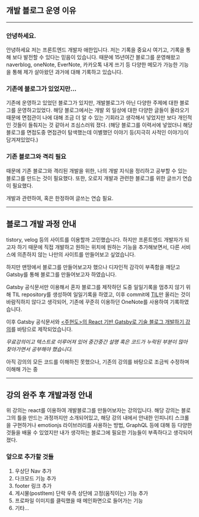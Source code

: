 ## 개발 블로그 운영 이유

---

### 안녕하세요.

안녕하세요 저는 프론트엔드 개발자 애한입니다. 저는 기록을 중요시 여기고, 기록을 통해 보다 발전할 수 있다는 믿음이 있습니다. 때문에 15년여간 블로그를 운영해왔고 naverblog, oneNote, EverNote, 카카오톡 내게 쓰기 등 다양한 메모가 가능한 기능을 통해 제가 살아왔던 과거에 대해 기록하고 있습니다.

### 기존에 블로그가 있었지만...

기존에 운영하고 있었던 블로그가 있지만, 개발블로그가 아닌 다양한 주제에 대한 블로그를 운영하고있었다. 해당 블로그에서는 개발 외 일상에 대한 다양한 글들이 올라오기 때문에 면접관이 나에 대해 조금 더 알 수 있는 기회라고 생각해서 넣었지만 보다 개인적인 것들이 들춰지는 것 같아서 조심스러워 졌다. (해당 블로그를 이력서에 넣었더니 해당 블로그를 면접도중 면접관이 탐색했는데 이별했던 이야기 등(지극히 사적인 이야기)이 담겨져있었다.)

### 기존 블로그와 격리 필요

때문에 기존 블로그와 격리된 개발을 위한, 나의 개발 지식을 정리하고 공부할 수 있는 블로그를 만드는 것이 필요했다.
또한, 오로지 개발과 관련한 블로그를 위한 글쓰기 연습이 필요했다.

개발과 관련하여, 혹은 한정하여 글쓰는 연습 필요.

---

## 블로그 개발 과정 안내

tistory, velog 등의 사이트를 이용할까 고민했습니다.
하지만 프론트엔드 개발자가 되고자 하기 때문에 직접 개발하고 원하는 위치에 원하는 기능을 추가해보면서, 다른 서비스에 의존하지 않는 나만의 사이트를 만들어보고 싶었습니다.

하지만 맨땅에서 블로그를 만들어보고자 했으나 디자인적 감각이 부족함을 깨닫고 Gatsby를 통해 블로그를 만들어보고자 하였습니다.

Gatsby 공식문서만 이용해서 혼자 블로그를 제작하던 도중 일일기록을 멈추지 않기 위해 TIL repository를 생성하여 일일기록을 하였고, 이후 commit에 <a href="https://github.com/lcyljy/TIL">TIL</a>만 올리는 것이 바람직하지 않다고 생각되어, 기존에 꾸준히 이용하던 OneNote를 사용하여 기록하였습니다.

이후 Gatsby 공식문서와 <a href="https://www.inflearn.com/course/gatsby-%EA%B8%B0%EC%88%A0%EB%B8%94%EB%A1%9C%EA%B7%B8/dashboard"><주현도>의 React 기반 Gatsby로 기술 블로그 개발하기 강의</a>를 바탕으로 제작되었습니다.

_무료강의이고 텍스트로 이루어져 있어 중간중간 설명 혹은 코드가 누락된 부분이 많아 찾아가면서 공부해야 했습니다._

아직 강의의 모든 코드를 이해하진 못했으나, 기존의 강의를 바탕으로 조금씩 수정하며 이해해 가는 중

---

## 강의 완주 후 개발과정 안내

위 강의는 react를 이용하여 개발블로그를 만들어보자는 강의입니다. 해당 강의는 블로그의 틀을 만드는 과정까지만 소개되어있고, 해당 강의 내에서 안내한 인피니티 스크롤을 구현하거나 emotionjs 라이브러리를 사용하는 방법, GraphQL 등에 대해 등 다양한 것들을 배울 수 있었지만 내가 생각하는 블로그에 필요한 기능들이 부족하다고 생각되어졌다.

### 앞으로 추가할 것들

1.  우상단 Nav 추가
2.  다크모드 기능 추가
3.  footer 링크 추가
4.  게시물(postItem) 단락 우측 상단에 고정(움직이는) 기능 추가
5.  프로파일 이미지를 클릭했을 때 메인화면으로 들어가는 기능
6.  기타...
